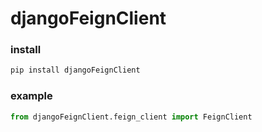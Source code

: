 # djangoFeignClient

### install
```python
pip install djangoFeignClient
```

### example
```python
from djangoFeignClient.feign_client import FeignClient
```

